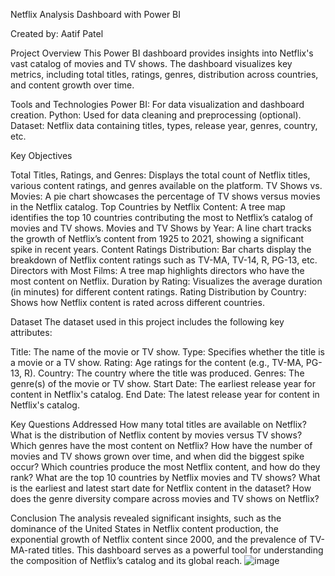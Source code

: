 Netflix  Analysis Dashboard with Power BI

Created by: Aatif Patel

Project Overview
This Power BI dashboard provides insights into Netflix's vast catalog of movies and TV shows. 
The dashboard visualizes key metrics, including total titles, ratings, genres, distribution across countries, and content growth over time.

Tools and Technologies
Power BI: For data visualization and dashboard creation.
Python: Used for data cleaning and preprocessing (optional).
Dataset: Netflix data containing titles, types, release year, genres, country, etc.

Key Objectives

Total Titles, Ratings, and Genres: Displays the total count of Netflix titles, various content ratings, and genres available on the platform.
TV Shows vs. Movies: A pie chart showcases the percentage of TV shows versus movies in the Netflix catalog.
Top Countries by Netflix Content: A tree map identifies the top 10 countries contributing the most to Netflix’s catalog of movies and TV shows.
Movies and TV Shows by Year: A line chart tracks the growth of Netflix’s content from 1925 to 2021, showing a significant spike in recent years.
Content Ratings Distribution: Bar charts display the breakdown of Netflix content ratings such as TV-MA, TV-14, R, PG-13, etc.
Directors with Most Films: A tree map highlights directors who have the most content on Netflix.
Duration by Rating: Visualizes the average duration (in minutes) for different content ratings.
Rating Distribution by Country: Shows how Netflix content is rated across different countries.

Dataset
The dataset used in this project includes the following key attributes:

Title: The name of the movie or TV show.
Type: Specifies whether the title is a movie or a TV show.
Rating: Age ratings for the content (e.g., TV-MA, PG-13, R).
Country: The country where the title was produced.
Genres: The genre(s) of the movie or TV show.
Start Date: The earliest release year for content in Netflix's catalog.
End Date: The latest release year for content in Netflix's catalog.

Key Questions Addressed
How many total titles are available on Netflix?
What is the distribution of Netflix content by movies versus TV shows?
Which genres have the most content on Netflix?
How have the number of movies and TV shows grown over time, and when did the biggest spike occur?
Which countries produce the most Netflix content, and how do they rank?
What are the top 10 countries by Netflix movies and TV shows?
What is the earliest and latest start date for Netflix content in the dataset?
How does the genre diversity compare across movies and TV shows on Netflix?


Conclusion
The analysis revealed significant insights, such as the dominance of the United States in Netflix content production,
the exponential growth of Netflix content since 2000, and the prevalence of TV-MA-rated titles. 
This dashboard serves as a powerful tool for understanding the composition of Netflix’s catalog and its global reach.
![image](https://github.com/user-attachments/assets/4f81b1d1-9f41-4dfb-80bf-e5530d2dc721)

